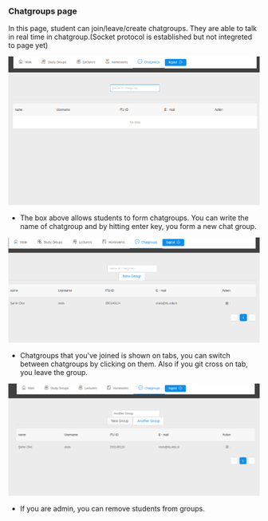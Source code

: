 ### Chatgroups page

In this page, student can join/leave/create chatgroups. They are able to talk in real time in chatgroup.(Socket protocol is established but not integreted to page yet)

![alt text](assets/chatgroup.png)

- The box above allows students to form chatgroups. You can write the name of chatgroup and by hitting enter key, you form a new chat group.

![alt text](assets/chatgroup2.png)

- Chatgroups that you've joined is shown on tabs, you can switch between chatgroups by clicking on them. Also if you git cross on tab, you leave the group.

![alt text](assets/chatgroup3.png)

- If you are admin, you can remove students from groups.